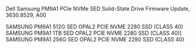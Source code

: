 Dell Samsung PM9A1 PCIe NVMe SED Solid-State Drive Firmware Update, 3630.8529, A00

SAMSUNG PM9A1 512G SED OPAL2 PCIE NVME 2280 SSD (CLASS 40)
SAMSUNG PM9A1 1TB SED OPAL2 PCIE NVME 2280 SSD (CLASS 40)]
SAMSUNG PM9A1 256G SED OPAL2 PCIE NVME 2280 SSD (CLASS 40)

